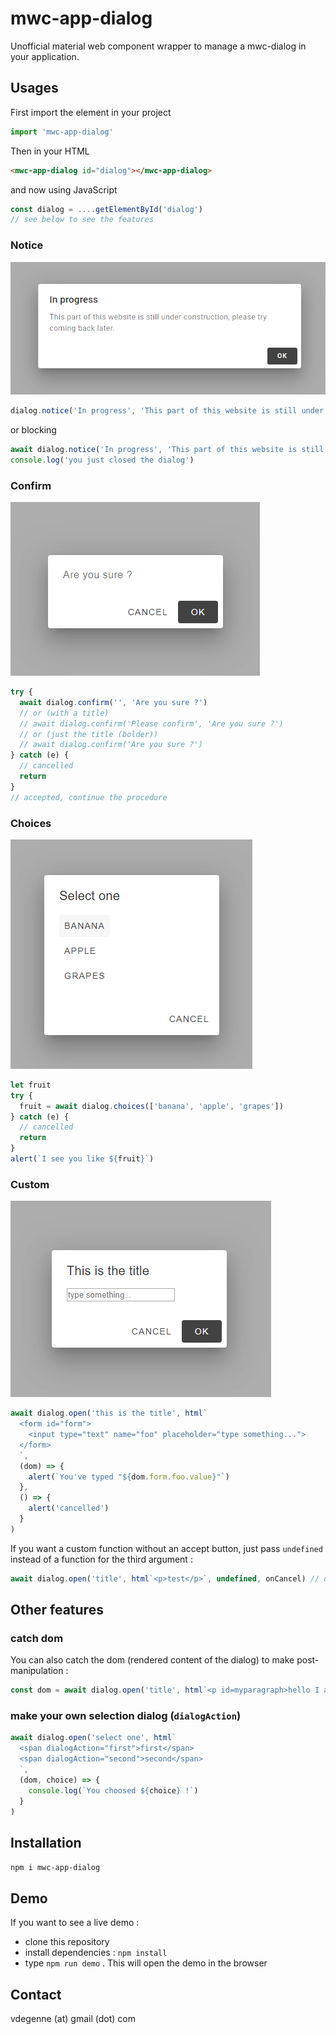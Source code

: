 # mwc-app-dialog

Unofficial material web component wrapper to manage a mwc-dialog in your application.

## Usages

First import the element in your project

```javascript
import 'mwc-app-dialog'
```

Then in your HTML

```html
<mwc-app-dialog id="dialog"></mwc-app-dialog>
```

and now using JavaScript

```javascript
const dialog = ....getElementById('dialog')
// see below to see the features
```

### Notice

<img src="./images/notice.PNG">

```javascript
dialog.notice('In progress', 'This part of this website is still under construction, please try coming back later.')
```
or blocking
```javascript
await dialog.notice('In progress', 'This part of this website is still under construction, please try coming back later.')
console.log('you just closed the dialog')
```

### Confirm

<img src="./images/confirm.PNG">

```javascript
try {
  await dialog.confirm('', 'Are you sure ?')
  // or (with a title)
  // await dialog.confirm('Please confirm', 'Are you sure ?')
  // or (just the title (bolder))
  // await dialog.confirm('Are you sure ?')
} catch (e) {
  // cancelled
  return 
}
// accepted, continue the procedure
```

### Choices

<img src="./images/choices.PNG">

```javascript
let fruit
try {
  fruit = await dialog.choices(['banana', 'apple', 'grapes'])
} catch (e) {
  // cancelled
  return 
}
alert(`I see you like ${fruit}`)
```

### Custom

<img src="./images/custom.PNG">

```javascript
await dialog.open('this is the title', html`
  <form id="form">
    <input type="text" name="foo" placeholder="type something...">
  </form>
  `,
  (dom) => {
    alert(`You've typed "${dom.form.foo.value}"`)
  },
  () => {
    alert('cancelled')
  }
)
```

If you want a custom function without an accept button, just pass `undefined` instead of a function for the third argument :
```javascript
await dialog.open('title', html`<p>test</p>`, undefined, onCancel) // only cancellable
```

## Other features

### catch dom

You can also catch the dom (rendered content of the dialog) to make post-manipulation :

```javascript
const dom = await dialog.open('title', html`<p id=myparagraph>hello I am red</p>`, onAccept, onCancel)dom.myparagraph.style.color = 'red'
```

### make your own selection dialog (`dialogAction`)

```javascript
await dialog.open('select one', html`
  <span dialogAction="first">first</span>
  <span dialogAction="second">second</span>
  `,
  (dom, choice) => {
    console.log(`You choosed ${choice} !`)
  }
)
```

## Installation

```npm i mwc-app-dialog```


## Demo

If you want to see a live demo :
- clone this repository
- install dependencies : `npm install`
- type `npm run demo` . This will open the demo in the browser

## Contact

vdegenne (at) gmail (dot) com

